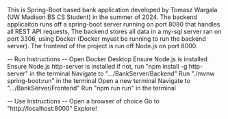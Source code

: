 This is Spring-Boot based bank application developed by Tomasz Wargala (UW Madison BS CS Student) in the summer of 2024.
The backend applicaiton runs off a spring-boot server running on port 8080 that handles all REST API requests,
The backend stores all data in a my-sql server ran on port 3306, using Docker (Docker myust be running to run the backend server).
The frontend of the project is run off Node.js on port 8000.

-- Run Instructions --
Open Docker Desktop
Ensure Node.js is installed
Ensure Node.js http-server is installed
  if not, run "npm install -g http-server" in the terminal
Navigate to ".../BankServer/Backend"
Run "./mvnw spring-boot:run" in the terminal
Open a new terminal
Navigate to ".../BankServer/Frontend"
Run "npm run run" in the terminal

-- Use Instructions --
Open a browser of choice
Go to "http://localhost:8000"
Explore!
